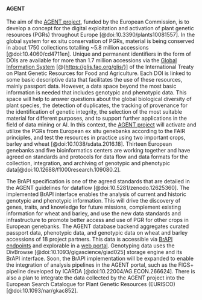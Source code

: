 <!-- Contribution BrAPI 2.0 paper
Suggested Authors: Matthias Lange, Patrick König, Stephan Weise, Gouripriya Davuluri, Suman Kumar, Joseph Ruff, Paul Kersey, Cyril Pommier, Michael Alaux, Erwan Le Floch -->
#### AGENT

<!-- Matthias Lange -->
The aim of the [AGENT project](https://www.agent-project.eu/), funded by the European Commission, is to develop a concept for the digital exploitation and activation of plant genetic resources (PGRs) throughout Europe [@doi:10.3390/plants10081557]. 
In the global system for ex situ conservation of PGRs, material is being conserved in about 1750 collections totalling ~5.8 million accessions [@doi:10.4060/cd4711en]. Unique and permanent identifiers in the form of DOIs are available for more than 1.7 million accessions via the [Global Information System](https://glis.fao.org/glis/) [@{https://glis.fao.org/glis/}] of the International Treaty on Plant Genetic Resources for Food and Agriculture. Each DOI is linked to some basic descriptive data that facilitates the use of these resources, mainly passport data. However, a data space beyond the most basic information is needed that includes genotypic and phenotypic data. This space will help to answer questions about the global biological diversity of plant species, the detection of duplicates, the tracking of provenance for the identification of genetic integrity, the selection of the most suitable material for different purposes, and to support further applications in the field of data mining or AI. In this context, the [AGENT project](https://www.agent-project.eu/) will activate and utilize the PGRs from European ex situ genebanks according to the FAIR principles, and test the resources in practice using two important crops, barley and wheat [@doi:10.1038/sdata.2016.18]. Thirteen European genebanks and five bioinformatics centers are working together and have agreed on standards and protocols for data flow and data formats for the collection, integration, and archiving of genotypic and phenotypic data[@doi:10.12688/f1000research.109080.2].

The BrAPI specification is one of the agreed standards that are detailed in the AGENT guidelines for dataflow [@doi:10.5281/zenodo.12625360]. The implemented BrAPI interface enables the analysis of current and historic genotypic and phenotypic information. This will drive the discovery of genes, traits, and knowledge for future missions, complement existing information for wheat and barley, and use the new data standards and infrastructure to promote better access and use of PGR for other crops in European genebanks. The AGENT database backend aggregates curated passport data, phenotypic data, and genotypic data on wheat and barley accessions of 18 project partners. This data is accessible via [BrAPI endpoints](https://github.com/AGENTproject/BrAPI) and explorable in a [web portal](https://agent.ipk-gatersleben.de). Genotyping data uses the DivBrowse [@doi:10.1093/gigascience/giad025] storage engine and its BrAPI interface. Soon, the BrAPI implementation will be expanded to enable the integration of analysis pipelines in the AGENT portal, such as the FIGS+ pipeline developed by ICARDA [@doi:10.22004/AG.ECON.266624]. There is also a plan to integrate the data collected by the AGENT project into the European Search Catalogue for Plant Genetic Resources (EURISCO) [@doi:10.1093/nar/gkac852].
<!-- ![Figure Data flow of genotypic data from AGENT partner databases](images/AGENT_Genotyping_Data_Flow.png){#fig:AGENT_Genotyping_Data_Flow width="100%"} -->
<!-- ![Figure AGENT Portal](images/AGENT_Web_Frontend.png){#fig:AGENT_Web_Frontend width="100%"} -->
